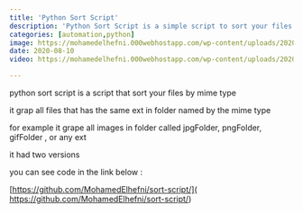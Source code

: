```yaml
---
title: 'Python Sort Script'
description: 'Python Sort Script is a simple script to sort your files by types '
categories: [automation,python]
image: https://mohamedelhefni.000webhostapp.com/wp-content/uploads/2020/08/frame0-5-scaled.jpg
date: 2020-08-10
video: https://mohamedelhefni.000webhostapp.com/wp-content/uploads/2020/08/sort-python.mp4

---
```


python sort script is a script that sort your files by mime type


it grap all files that has the same ext in folder named by the mime type 


for example it grape all images in folder called jpgFolder, pngFolder, gifFolder , or any ext 


it had two versions


you can see code in the link below :


 [https://github.com/MohamedElhefni/sort-script/]( https://github.com/MohamedElhefni/sort-script/)


